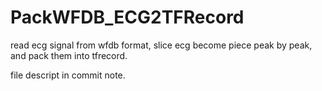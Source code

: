 # PackWFDB_ECG2TFRecord
read ecg signal from wfdb format, slice ecg become piece peak by peak, and pack them into tfrecord.

file descript in commit note.
